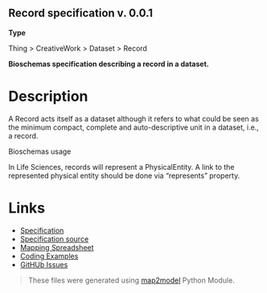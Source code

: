 ## Record specification v. 0.0.1 

**Type** 

Thing > CreativeWork > Dataset > Record

**Bioschemas specification describing a record in a dataset.** 

# Description 
A Record acts itself as a dataset although it refers to what could be seen as the minimum compact, complete and auto-descriptive unit in a dataset, i.e., a record.

Bioschemas usage

In Life Sciences, records will represent a PhysicalEntity. A link to the represented physical entity should be done via “represents” property.  
# Links 
- [Specification](http://bioschemas.org/bsc_specs/Record/specification/)
- [Specification source](specification.html)
- [Mapping Spreadsheet](https://docs.google.com/spreadsheets/d/1uRs-q7JAdfAxN8lkhvS12ElDTtzTrnnOSMqm3VYaB8o/edit?usp=drivesdk)
- [Coding Examples](https://github.com/BioSchemas/specifications/tree/master/Record/examples)
- [GitHUb Issues](https://github.com/BioSchemas/bioschemas/labels/type%3A%20Record)
> These files were generated using [map2model](https://github.com/BioSchemas/map2model) Python Module.